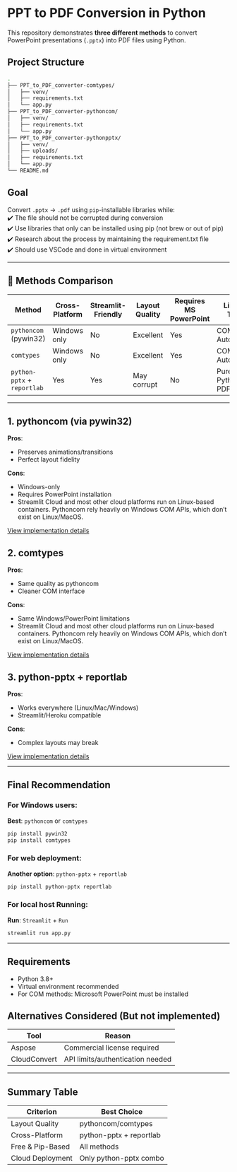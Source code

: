 


# PPT to PDF Conversion in Python  

This repository demonstrates **three different methods** to convert PowerPoint presentations (`.pptx`) into PDF files using Python.  

## Project Structure  

```bash
.
├── PPT_to_PDF_converter-comtypes/
│   ├── venv/
│   ├── requirements.txt
│   └── app.py
├── PPT_to_PDF_converter-pythoncom/  
│   ├── venv/
│   ├── requirements.txt  
│   └── app.py
├── PPT_to_PDF_converter-pythonpptx/
│   ├── venv/
│   ├── uploads/
│   ├── requirements.txt
│   └── app.py
└── README.md
```

## Goal  
Convert `.pptx` → `.pdf` using `pip`-installable libraries while:  
✔️ The file should not be corrupted during conversion  
✔️ Use libraries that only can be installed using pip (not brew or out of pip) 
✔️ Research  about the process by maintaining the requirement.txt file  
✔️ Should use VSCode and done in virtual environment 

---

## 🔬 Methods Comparison  

| Method               | Cross-Platform | Streamlit-Friendly | Layout Quality | Requires MS PowerPoint | Library Type        |
|----------------------|----------------|--------------------|----------------|------------------------|--------------------|
| `pythoncom` (pywin32) |  Windows only | No               | Excellent    | Yes                  | COM Automation     |
| `comtypes`           |  Windows only | No               | Excellent    | Yes                  | COM Automation     |
| `python-pptx` + `reportlab` |  Yes       | Yes              | May corrupt |  No                   | Pure Python + PDF  |

---

## 1. pythoncom (via pywin32)  
**Pros**:  
- Preserves animations/transitions  
- Perfect layout fidelity  

**Cons**:  
- Windows-only  
- Requires PowerPoint installation
- Streamlit Cloud and most other cloud platforms run on Linux-based containers. Pythoncom rely heavily on Windows COM APIs, which don’t exist on Linux/MacOS.

 [View implementation details](https://github.com/Hameedalahr/pptx-to-pdf-converter/blob/main/PPT%20to%20PDF%20converter%20%20-%20python%20com/readme.md)  

## 2. comtypes  
**Pros**:  
- Same quality as pythoncom  
- Cleaner COM interface  

**Cons**:  
- Same Windows/PowerPoint limitations
- Streamlit Cloud and most other cloud platforms run on Linux-based containers. Pythoncom rely heavily on Windows COM APIs, which don’t exist on Linux/MacOS.

[View implementation details](https://github.com/Hameedalahr/pptx-to-pdf-converter/blob/main/PPT%20to%20PDF%20Converter%20-%20comtypes/readme.md)  

## 3. python-pptx + reportlab  
**Pros**:  
- Works everywhere (Linux/Mac/Windows)  
- Streamlit/Heroku compatible  

**Cons**:  
- Complex layouts may break  
  

 [View implementation details](https://github.com/Hameedalahr/pptx-to-pdf-converter/blob/main/PPT%20to%20PDF%20Converter%20-%20python%20pptx/readme.md)  

---

##  Final Recommendation  

### For Windows users:  
**Best**: `pythoncom` or `comtypes`  
```bash
pip install pywin32
pip install comtypes
```


### For web deployment:  
**Another option**: `python-pptx` + `reportlab`  
```bash
pip install python-pptx reportlab
```

### For local host Running:  
**Run**: `Streamlit` + `Run`  
```bash
streamlit run app.py
```

---

##  Requirements  
- Python 3.8+  
- Virtual environment recommended  
- For COM methods: Microsoft PowerPoint must be installed  

##  Alternatives Considered (But not implemented)  
| Tool          | Reason                          |
|---------------|---------------------------------|
| Aspose        | Commercial license required     |
| CloudConvert  | API limits/authentication needed|

---

##  Summary Table  

| Criterion          | Best Choice              |
|--------------------|--------------------------|
| Layout Quality     | pythoncom/comtypes       |
| Cross-Platform     | python-pptx + reportlab  |
| Free & Pip-Based   | All methods              |
| Cloud Deployment   | Only python-pptx combo   |

